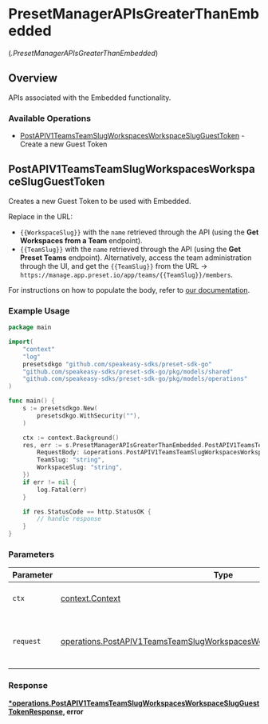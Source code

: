 # PresetManagerAPIsGreaterThanEmbedded
(*.PresetManagerAPIsGreaterThanEmbedded*)

## Overview

APIs associated with the Embedded functionality.

### Available Operations

* [PostAPIV1TeamsTeamSlugWorkspacesWorkspaceSlugGuestToken](#postapiv1teamsteamslugworkspacesworkspaceslugguesttoken) - Create a new Guest Token

## PostAPIV1TeamsTeamSlugWorkspacesWorkspaceSlugGuestToken

Creates a new Guest Token to be used with Embedded.

Replace in the URL:

- `{{WorkspaceSlug}}` with the `name` retrieved through the API (using the **Get Workspaces from a Team** endpoint).
- `{{TeamSlug}}` with the `name` retrieved through the API (using the **Get Preset Teams** endpoint). Alternatively, access the team administration through the UI, and get the `{{TeamSlug}}` from the URL -> `https://manage.app.preset.io/app/teams/{{TeamSlug}}/members`.
    

For instructions on how to populate the body, refer to [our documentation](https://preset-io.github.io/embedded-beta-docs/v1).

### Example Usage

```go
package main

import(
	"context"
	"log"
	presetsdkgo "github.com/speakeasy-sdks/preset-sdk-go"
	"github.com/speakeasy-sdks/preset-sdk-go/pkg/models/shared"
	"github.com/speakeasy-sdks/preset-sdk-go/pkg/models/operations"
)

func main() {
    s := presetsdkgo.New(
        presetsdkgo.WithSecurity(""),
    )

    ctx := context.Background()
    res, err := s.PresetManagerAPIsGreaterThanEmbedded.PostAPIV1TeamsTeamSlugWorkspacesWorkspaceSlugGuestToken(ctx, operations.PostAPIV1TeamsTeamSlugWorkspacesWorkspaceSlugGuestTokenRequest{
        RequestBody: &operations.PostAPIV1TeamsTeamSlugWorkspacesWorkspaceSlugGuestTokenRequestBody{},
        TeamSlug: "string",
        WorkspaceSlug: "string",
    })
    if err != nil {
        log.Fatal(err)
    }

    if res.StatusCode == http.StatusOK {
        // handle response
    }
}
```

### Parameters

| Parameter                                                                                                                                                              | Type                                                                                                                                                                   | Required                                                                                                                                                               | Description                                                                                                                                                            |
| ---------------------------------------------------------------------------------------------------------------------------------------------------------------------- | ---------------------------------------------------------------------------------------------------------------------------------------------------------------------- | ---------------------------------------------------------------------------------------------------------------------------------------------------------------------- | ---------------------------------------------------------------------------------------------------------------------------------------------------------------------- |
| `ctx`                                                                                                                                                                  | [context.Context](https://pkg.go.dev/context#Context)                                                                                                                  | :heavy_check_mark:                                                                                                                                                     | The context to use for the request.                                                                                                                                    |
| `request`                                                                                                                                                              | [operations.PostAPIV1TeamsTeamSlugWorkspacesWorkspaceSlugGuestTokenRequest](../../models/operations/postapiv1teamsteamslugworkspacesworkspaceslugguesttokenrequest.md) | :heavy_check_mark:                                                                                                                                                     | The request object to use for the request.                                                                                                                             |


### Response

**[*operations.PostAPIV1TeamsTeamSlugWorkspacesWorkspaceSlugGuestTokenResponse](../../models/operations/postapiv1teamsteamslugworkspacesworkspaceslugguesttokenresponse.md), error**

